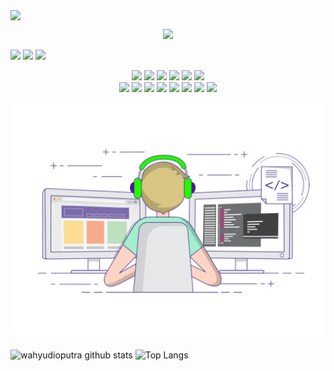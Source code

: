 <p>
<a href="//bit.ly/siteswahyudioputra"><img align="center" src="https://cardivo.vercel.app/api?name=wahyudioputra&description=Halo,%20I%27m%20Wahyu%20dan%20saya%20masih%20progammer%20pemula%20Nice%20to%20meet%20you&image=https://avatars.githubusercontent.com/wahyudioputra&usqp=CAU&backgroundColor=%23ecf0f1&youtube=wahyudioputra&github=wahyudioputra&pattern=ticTacToe&colorPattern=%23eaeaea&site=There is no God but Allah"/></a>
</p>
 
 <p>
 <p align="center">
 <img src="https://komarev.com/ghpvc/?username=wahyudioputra&color=blue&label=total orang melihat akun github wahyudioputra" />
 </p>

<p>
<a href="http://wa.me/6283809157951" target="blank"><img src="https://img.shields.io/badge/Whatsapp-30302f?style=social&logo=whatsapp" /></a>
<a href="http://www.instagram.com/wahyudioputra_/" target="blank"><img src="https://img.shields.io/badge/Instagram-30302f?style=social&logo=instagram" /></a>
<a href="https://www.facebook.com/profile.php?id=100062405779198" target="blank"><img src="https://img.shields.io/badge/Facebook-30302f?style=social&logo=facebook" /></a>
</p>

<p align="center">
  <img src="https://img.shields.io/badge/-JavaScript-black?style=flat-square&logo=javascript" />
  <img src="https://img.shields.io/badge/-Node.js-black?style=flat-square&logo=Node.js" />
  <img src="https://img.shields.io/badge/-HTML5-black?style=flat-square&logo=html5&logoColor=e34f26" />
  <img src="https://img.shields.io/badge/-CSS3-black?style=flat-square&logo=css3&logoColor=1572b6" />
  <img src="https://img.shields.io/badge/-Git-black?style=flat-square&logo=git" />
  <img src="https://img.shields.io/badge/-GitHub-black?style=flat-square&logo=github" /> <br>
  <img src="https://img.shields.io/badge/-Python-black?style=flat-square&logo=python" />
  <img src="https://img.shields.io/badge/-React-black?style=flat-square&logo=react" />
  <img src="https://img.shields.io/badge/-Redux-black?style=flat-square&logo=redux" />
  <img src="https://img.shields.io/badge/-Windows-black?style=flat-square&logo=windows" />
  <img src="https://img.shields.io/badge/-VS_Code-black?style=flat-square&logo=visual-studio-code" />
  <img src="https://img.shields.io/badge/-SQLite3-black?style=flat-square&logo=sqlite" />
  <img src="https://img.shields.io/badge/-MongoDB-black?style=flat-square&logo=mongoDB" />
  <img src="https://img.shields.io/badge/-Npm-black?style=flat-square&logo=npm" />
</p>

<p>
<p align="center">
  <img alig src="./code.gif" />
</p>

![wahyudioputra github stats](https://github-readme-stats.vercel.app/api?username=wahyudioputra&layout=compact&theme=tokyonight)
![Top Langs](https://github-readme-stats.vercel.app/api/top-langs/?username=wahyudioputra&count_private=true&show_icons=true&theme=tokyonight)
<!--
